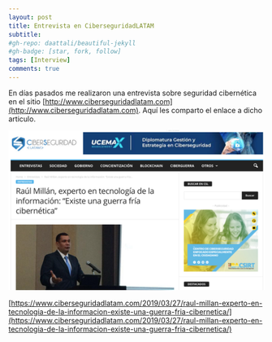 ```yaml
---
layout: post
title: Entrevista en CiberseguridadLATAM
subtitle: 
#gh-repo: daattali/beautiful-jekyll
#gh-badge: [star, fork, follow]
tags: [Interview]
comments: true
---
```


En días pasados me realizaron una entrevista sobre seguridad cibernética en el sitio [http://www.ciberseguridadlatam.com](http://www.ciberseguridadlatam.com). Aquí les comparto el enlace a dicho articulo.

![](../assets/img/screen-shot-2019-03-27-at-9.47.25-am.png)

[https://www.ciberseguridadlatam.com/2019/03/27/raul-millan-experto-en-tecnologia-de-la-informacion-existe-una-guerra-fria-cibernetica/](https://www.ciberseguridadlatam.com/2019/03/27/raul-millan-experto-en-tecnologia-de-la-informacion-existe-una-guerra-fria-cibernetica/)

